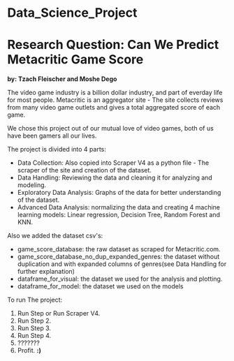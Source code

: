 # Data_Science_Project
# Research Question: Can We Predict Metacritic Game Score
**by: Tzach Fleischer and Moshe Dego**

The video game industry is a billion dollar industry, and part of everday life for most people.
Metacritic is an aggregator site - The site collects reviews from many video game outlets and gives a total aggregated score of each game.

We chose this project out of our mutual love of video games, both of us have been gamers all our lives.

The project is divided into 4 parts:
- Data Collection: Also copied into Scraper V4 as a python file - The scraper of the site and creation of the dataset.
- Data Handling: Reviewing the data and cleaning it for analyzing and modeling.
- Exploratory Data Analysis: Graphs of the data for better understanding of the dataset.
- Advanced Data Analysis: normalizing the data and creating 4 machine learning models: Linear regression, Decision Tree, Random Forest and KNN.

Also we added the dataset csv's:
- game_score_database: the raw dataset as scraped for Metacritic.com.
- game_score_database_no_dup_expanded_genres: the dataset without duplication and with expanded columns of genres(see Data Handling for further explanation)
- dataframe_for_visual: the dataset we used for the analysis and plotting.
- dataframe_for_model: the dataset we used on the models


To run The project:
1. Run Step or Run Scraper V4.
2. Run Step 2.
3. Run Step 3.
4. Run Step 4.
5. ???????
6. Profit.
**:)**
